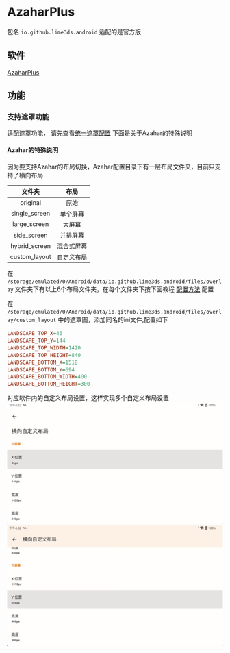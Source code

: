 # AzaharPlus

包名 `io.github.lime3ds.android` 适配的是官方版

## 软件

[AzaharPlus](https://github.com/AzaharPlus/AzaharPlus)

## 功能

### 支持遮罩功能

适配遮罩功能，
请先查看[统一遮罩配置](Overlay.md)
下面是关于Azahar的特殊说明

#### Azahar的特殊说明

因为要支持Azahar的布局切换，Azahar配置目录下有一层布局文件夹，目前只支持了横向布局

|      文件夹      |  布局   |
|:-------------:|:-----:|
|   original    |  原始   |
| single_screen | 单个屏幕  |
| large_screen  |  大屏幕  |
|  side_screen  | 并排屏幕  |
| hybrid_screen | 混合式屏幕 |
| custom_layout | 自定义布局 |

在 `/storage/emulated/0/Android/data/io.github.lime3ds.android/files/overlay`
文件夹下有以上6个布局文件夹，在每个文件夹下按下面教程 [配置方法](Overlay.md#配置方法) 配置

在 `/storage/emulated/0/Android/data/io.github.lime3ds.android/files/overlay/custom_layout`
中的遮罩图，添加同名的ini文件,配置如下

```ini
LANDSCAPE_TOP_X=46
LANDSCAPE_TOP_Y=144
LANDSCAPE_TOP_WIDTH=1420
LANDSCAPE_TOP_HEIGHT=840
LANDSCAPE_BOTTOM_X=1518
LANDSCAPE_BOTTOM_Y=694
LANDSCAPE_BOTTOM_WIDTH=400
LANDSCAPE_BOTTOM_HEIGHT=300
```

对应软件内的自定义布局设置，这样实现多个自定义布局设置
![img.png](image/azahar/img.png)
![img_1.png](image/azahar/img_1.png)

